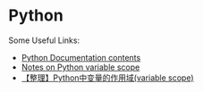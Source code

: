 Python
======

Some Useful Links:
*   [Python Documentation contents](http://docs.python.org/2/contents.html)
*   [Notes on Python variable scope](http://www.saltycrane.com/blog/2008/01/python-variable-scope-notes/)
*   [【整理】Python中变量的作用域(variable scope)](http://www.crifan.com/summary_python_variable_effective_scope/)

